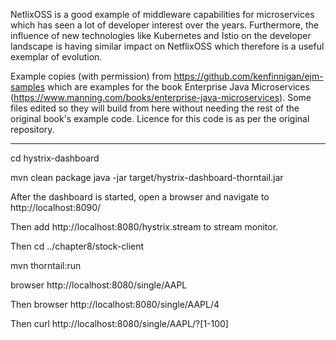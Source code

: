 NetlixOSS is a good example of middleware capabilities for microservices which has seen a lot of
developer interest over the years. Furthermore, the influence of new technologies like Kubernetes and Istio on
the developer landscape is having similar impact on NetflixOSS which therefore is a useful exemplar of evolution.

Example copies (with permission) from https://github.com/kenfinnigan/ejm-samples which are examples for
the book Enterprise Java Microservices (https://www.manning.com/books/enterprise-java-microservices). Some files
edited so they will build from here without needing the rest of the original book's example code. Licence for this code
is as per the original repository.

----

cd hystrix-dashboard

mvn clean package
java -jar target/hystrix-dashboard-thorntail.jar

After the dashboard is started, open a browser and navigate to
http://localhost:8090/

Then add http://localhost:8080/hystrix.stream to stream monitor.

Then cd ../chapter8/stock-client

mvn thorntail:run

browser http://localhost:8080/single/AAPL

Then browser http://localhost:8080/single/AAPL/4

Then curl http://localhost:8080/single/AAPL/?[1-100]
